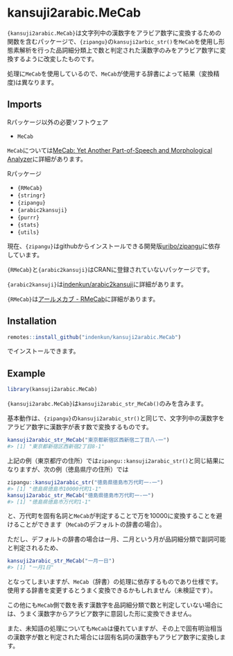 
<!-- README.md is generated from README.Rmd. Please edit that file -->

# kansuji2arabic.MeCab

<!-- badges: start -->

<!-- badges: end -->

`{kansuji2arabic.MeCab}`は文字列中の漢数字をアラビア数字に変換するための関数を含むパッケージで、`{zipangu}`の`kansuji2arbic_str()`を`MeCab`を使用し形態素解析を行った品詞細分類上で数と判定された漢数字のみをアラビア数字に変換するように改変したものです。

処理に`MeCab`を使用しているので、`MeCab`が使用する辞書によって結果（変換精度)は異なります。

## Imports

Rパッケージ以外の必要ソフトウェア

  - `MeCab`

`MeCab`については[MeCab: Yet Another Part-of-Speech and Morphological
Analyzer](https://taku910.github.io/mecab/)に詳細があります。

Rパッケージ

  - `{RMeCab}`
  - `{stringr}`
  - `{zipangu}`
  - `{arabic2kansuji}`
  - `{purrr}`
  - `{stats}`
  - `{utils}`

現在、`{zipangu}`はgithubからインストールできる開発版[uribo/zipangu](https://github.com/uribo/zipangu)に依存しています。

`{RMeCab}`と`{arabic2kansuji}`はCRANに登録されていないパッケージです。

`{arabic2kansuji}`は[indenkun/arabic2kansuji](https://github.com/indenkun/arabic2kansuji)に詳細があります。

`{RMeCab}`は[アールメカブ -
RMeCab](http://rmecab.jp/wiki/index.php?RMeCab)に詳細があります。

## Installation

``` r
remotes::install_github("indenkun/kansuji2arabic.MeCab")
```

でインストールできます。

## Example

``` r
library(kansuji2arabic.MeCab)
```

`{kansuji2arabc.MeCab}`は`kansuji2arabic_str_MeCab()`のみを含みます。

基本動作は、`{zipangu}`の`kansuji2arabic_str()`と同じで、文字列中の漢数字をアラビア数字に漢数字が表す数で変換するものです。

``` r
kansuji2arabic_str_MeCab("東京都新宿区西新宿二丁目八-一")
#> [1] "東京都新宿区西新宿2丁目8-1"
```

上記の例（東京都庁の住所）では`zipangu::kansuji2arabic_str()`と同じ結果になりますが、次の例（徳島県庁の住所）では

``` r
zipangu::kansuji2arabic_str("徳島県徳島市万代町一-一")
#> [1] "徳島県徳島市10000代町1-1"
kansuji2arabic_str_MeCab("徳島県徳島市万代町一-一")
#> [1] "徳島県徳島市万代町1-1"
```

と、万代町を固有名詞と`MeCab`が判定することで万を10000に変換することを避けることができます（`MeCab`のデフォルトの辞書の場合）。

ただし、デフォルトの辞書の場合は一月、二月という月が品詞細分類で副詞可能と判定されるため、

``` r
kansuji2arabic_str_MeCab("一月一日")
#> [1] "一月1日"
```

となってしまいますが、`MeCab`（辞書）の処理に依存するものであり仕様です。使用する辞書を変更するとうまく変換できるかもしれません（未検証です）。

この他にも`MeCab`側で数を表す漢数字を品詞細分類で数と判定していない場合には、うまく漢数字からアラビア数字に意図した形に変換できません。

また、未知語の処理についても`MeCab`は優れていますが、その上で固有明治相当の漢数字が数と判定された場合には固有名詞の漢数字もアラビア数字に変換します。
